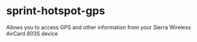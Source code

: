 sprint-hotspot-gps
==================

Allows you to access GPS and other information from your Sierra Wireless AirCard 803S device
